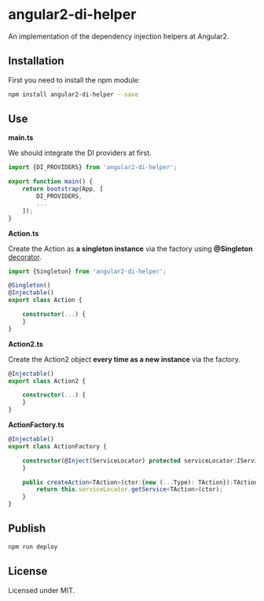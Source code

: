 # angular2-di-helper

An implementation of the dependency injection helpers  at Angular2.

## Installation

First you need to install the npm module:
```sh
npm install angular2-di-helper --save
```

## Use

**main.ts**

We should integrate the DI providers at first.

```typescript
import {DI_PROVIDERS} from 'angular2-di-helper';

export function main() {
    return bootstrap(App, [
        DI_PROVIDERS,
        ...
    ]);
}
```

**Action.ts**

Create the Action as **a singleton instance** via the factory using **@Singleton** [decorator](https://www.typescriptlang.org/docs/handbook/decorators.html).

```typescript
import {Singleton} from 'angular2-di-helper';

@Singleton()
@Injectable()
export class Action {

    constructor(...) {
    }
}
```

**Action2.ts**

Create the Action2 object **every time as a new instance** via the factory.

```typescript
@Injectable()
export class Action2 {

    constructor(...) {
    }
}
```

**ActionFactory.ts**

```typescript
@Injectable()
export class ActionFactory {

    constructor(@Inject(ServiceLocator) protected serviceLocator:IServiceLocator) {
    }

    public createAction<TAction>(ctor:{new (...Type): TAction}):TAction {
        return this.serviceLocator.getService<TAction>(ctor);
    }
}
```

## Publish

```sh
npm run deploy
```

## License

Licensed under MIT.